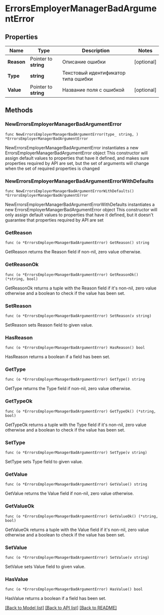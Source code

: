 # ErrorsEmployerManagerBadArgumentError

## Properties

Name | Type | Description | Notes
------------ | ------------- | ------------- | -------------
**Reason** | Pointer to **string** | Описание ошибки | [optional] 
**Type** | **string** | Текстовый идентификатор типа ошибки | 
**Value** | Pointer to **string** | Название поля с ошибкой | [optional] 

## Methods

### NewErrorsEmployerManagerBadArgumentError

`func NewErrorsEmployerManagerBadArgumentError(type_ string, ) *ErrorsEmployerManagerBadArgumentError`

NewErrorsEmployerManagerBadArgumentError instantiates a new ErrorsEmployerManagerBadArgumentError object
This constructor will assign default values to properties that have it defined,
and makes sure properties required by API are set, but the set of arguments
will change when the set of required properties is changed

### NewErrorsEmployerManagerBadArgumentErrorWithDefaults

`func NewErrorsEmployerManagerBadArgumentErrorWithDefaults() *ErrorsEmployerManagerBadArgumentError`

NewErrorsEmployerManagerBadArgumentErrorWithDefaults instantiates a new ErrorsEmployerManagerBadArgumentError object
This constructor will only assign default values to properties that have it defined,
but it doesn't guarantee that properties required by API are set

### GetReason

`func (o *ErrorsEmployerManagerBadArgumentError) GetReason() string`

GetReason returns the Reason field if non-nil, zero value otherwise.

### GetReasonOk

`func (o *ErrorsEmployerManagerBadArgumentError) GetReasonOk() (*string, bool)`

GetReasonOk returns a tuple with the Reason field if it's non-nil, zero value otherwise
and a boolean to check if the value has been set.

### SetReason

`func (o *ErrorsEmployerManagerBadArgumentError) SetReason(v string)`

SetReason sets Reason field to given value.

### HasReason

`func (o *ErrorsEmployerManagerBadArgumentError) HasReason() bool`

HasReason returns a boolean if a field has been set.

### GetType

`func (o *ErrorsEmployerManagerBadArgumentError) GetType() string`

GetType returns the Type field if non-nil, zero value otherwise.

### GetTypeOk

`func (o *ErrorsEmployerManagerBadArgumentError) GetTypeOk() (*string, bool)`

GetTypeOk returns a tuple with the Type field if it's non-nil, zero value otherwise
and a boolean to check if the value has been set.

### SetType

`func (o *ErrorsEmployerManagerBadArgumentError) SetType(v string)`

SetType sets Type field to given value.


### GetValue

`func (o *ErrorsEmployerManagerBadArgumentError) GetValue() string`

GetValue returns the Value field if non-nil, zero value otherwise.

### GetValueOk

`func (o *ErrorsEmployerManagerBadArgumentError) GetValueOk() (*string, bool)`

GetValueOk returns a tuple with the Value field if it's non-nil, zero value otherwise
and a boolean to check if the value has been set.

### SetValue

`func (o *ErrorsEmployerManagerBadArgumentError) SetValue(v string)`

SetValue sets Value field to given value.

### HasValue

`func (o *ErrorsEmployerManagerBadArgumentError) HasValue() bool`

HasValue returns a boolean if a field has been set.


[[Back to Model list]](../README.md#documentation-for-models) [[Back to API list]](../README.md#documentation-for-api-endpoints) [[Back to README]](../README.md)


